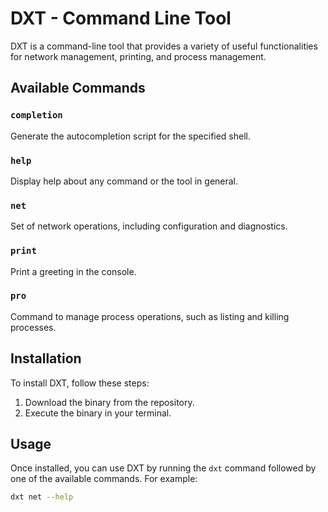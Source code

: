 # DXT - Command Line Tool

DXT is a command-line tool that provides a variety of useful functionalities for network management, printing, and process management.

## Available Commands

### `completion`
Generate the autocompletion script for the specified shell.

### `help`
Display help about any command or the tool in general.

### `net`
Set of network operations, including configuration and diagnostics.

### `print`
Print a greeting in the console.

### `pro`
Command to manage process operations, such as listing and killing processes.

## Installation

To install DXT, follow these steps:

1. Download the binary from the repository.
2. Execute the binary in your terminal.

## Usage

Once installed, you can use DXT by running the `dxt` command followed by one of the available commands. For example:

```bash
dxt net --help
